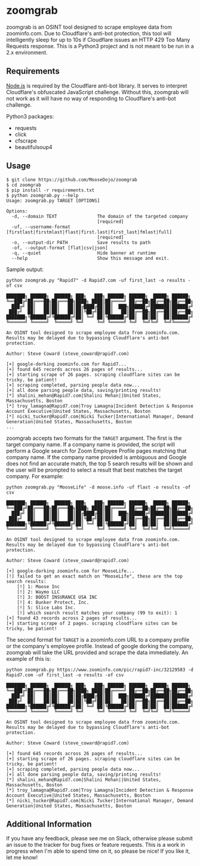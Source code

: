 # zoomgrab
zoomgrab is an OSINT tool designed to scrape employee data from zoominfo.com. Due to Cloudflare's anti-bot protection, this tool will intelligently sleep for up to 10s if Cloudflare issues an HTTP 429 Too Many Requests response. This is a Python3 project and is not meant to be run in a 2.x environment.

## Requirements
[Node.js](https://nodejs.org/) is required by the Cloudflare anti-bot library. It serves to interpret Cloudflare's obfuscated JavaScript challenge. Without this, zoomgrab will not work as it will have no way of responding to Cloudflare's anti-bot challenge.

Python3 packages:
  * requests
  * click
  * cfscrape
  * beautifulsoup4


## Usage
```
$ git clone https://github.com/MooseDojo/zoomgrab
$ cd zoomgrab
$ pip install -r requirements.txt
$ python zoomgrab.py --help
Usage: zoomgrab.py TARGET [OPTIONS]

Options:
  -d, --domain TEXT               The domain of the targeted company
                                  [required]
  -uf, --username-format [firstlast|firstmlast|flast|first.last|first_last|fmlast|full]
                                  [required]
  -o, --output-dir PATH           Save results to path
  -of, --output-format [flat|csv|json]
  -q, --quiet                     Hide banner at runtime
  --help                          Show this message and exit.
```

Sample output:
```
python zoomgrab.py "Rapid7" -d Rapid7.com -uf first_last -o results -of csv

███████╗ ██████╗  ██████╗ ███╗   ███╗ ██████╗ ██████╗  █████╗ ██████╗
╚══███╔╝██╔═══██╗██╔═══██╗████╗ ████║██╔════╝ ██╔══██╗██╔══██╗██╔══██╗
  ███╔╝ ██║   ██║██║   ██║██╔████╔██║██║  ███╗██████╔╝███████║██████╔╝
 ███╔╝  ██║   ██║██║   ██║██║╚██╔╝██║██║   ██║██╔══██╗██╔══██║██╔══██╗
███████╗╚██████╔╝╚██████╔╝██║ ╚═╝ ██║╚██████╔╝██║  ██║██║  ██║██████╔╝
╚══════╝ ╚═════╝  ╚═════╝ ╚═╝     ╚═╝ ╚═════╝ ╚═╝  ╚═╝╚═╝  ╚═╝╚═════╝

An OSINT tool designed to scrape employee data from zoominfo.com.
Results may be delayed due to bypassing Cloudflare's anti-bot protection.

Author: Steve Coward (steve_coward@rapid7.com)

[+] google-dorking zoominfo.com for Rapid7...
[+] found 645 records across 26 pages of results...
[+] starting scrape of 26 pages. scraping cloudflare sites can be tricky, be patient!
[+] scraping completed, parsing people data now...
[+] all done parsing people data, saving/printing results!
[*] shalini_mehan@Rapid7.com|Shalini Mehan||United States, Massachusetts, Boston
[*] troy_lamagna@Rapid7.com|Troy Lamagna|Incident Detection & Response Account Executive|United States, Massachusetts, Boston
[*] nicki_tucker@Rapid7.com|Nicki Tucker|International Manager, Demand Generation|United States, Massachusetts, Boston
...
```

zoomgrab accepts two formats for the `TARGET` argument. The first is the target company name. If a company name is provided, the script will perform a Google search for Zoom Employee Profile pages matching that company name. If the company name provided is ambiguous and Google does not find an accurate match, the top 5 search results will be shown and the user will be prompted to select a result that best matches the target company. For example:

```
python zoomgrab.py "MooseLife" -d moose.info -uf flast -o results -of csv

███████╗ ██████╗  ██████╗ ███╗   ███╗ ██████╗ ██████╗  █████╗ ██████╗
╚══███╔╝██╔═══██╗██╔═══██╗████╗ ████║██╔════╝ ██╔══██╗██╔══██╗██╔══██╗
  ███╔╝ ██║   ██║██║   ██║██╔████╔██║██║  ███╗██████╔╝███████║██████╔╝
 ███╔╝  ██║   ██║██║   ██║██║╚██╔╝██║██║   ██║██╔══██╗██╔══██║██╔══██╗
███████╗╚██████╔╝╚██████╔╝██║ ╚═╝ ██║╚██████╔╝██║  ██║██║  ██║██████╔╝
╚══════╝ ╚═════╝  ╚═════╝ ╚═╝     ╚═╝ ╚═════╝ ╚═╝  ╚═╝╚═╝  ╚═╝╚═════╝

An OSINT tool designed to scrape employee data from zoominfo.com.
Results may be delayed due to bypassing Cloudflare's anti-bot protection.

Author: Steve Coward (steve_coward@rapid7.com)

[+] google-dorking zoominfo.com for MooseLife...
[!] failed to get an exact match on "MooseLife", these are the top search results:
    [!] 1: Moose Inc
    [!] 2: Waymo LLC
    [!] 3: BOOST INSURANCE USA INC
    [!] 4: Bunker Protect, Inc.
    [!] 5: Slice Labs Inc.
    [!] which search result matches your company (99 to exit): 1
[+] found 43 records across 2 pages of results...
[+] starting scrape of 2 pages. scraping cloudflare sites can be tricky, be patient!
```

The second format for `TARGET` is a zoominfo.com URL to a company profile or the company's employee profile. Instead of google dorking the company, zoomgrab will take the URL provided and scrape the data immediately. An example of this is:

```
python zoomgrab.py https://www.zoominfo.com/pic/rapid7-inc/32129583 -d Rapid7.com -uf first_last -o results -of csv

███████╗ ██████╗  ██████╗ ███╗   ███╗ ██████╗ ██████╗  █████╗ ██████╗
╚══███╔╝██╔═══██╗██╔═══██╗████╗ ████║██╔════╝ ██╔══██╗██╔══██╗██╔══██╗
  ███╔╝ ██║   ██║██║   ██║██╔████╔██║██║  ███╗██████╔╝███████║██████╔╝
 ███╔╝  ██║   ██║██║   ██║██║╚██╔╝██║██║   ██║██╔══██╗██╔══██║██╔══██╗
███████╗╚██████╔╝╚██████╔╝██║ ╚═╝ ██║╚██████╔╝██║  ██║██║  ██║██████╔╝
╚══════╝ ╚═════╝  ╚═════╝ ╚═╝     ╚═╝ ╚═════╝ ╚═╝  ╚═╝╚═╝  ╚═╝╚═════╝

An OSINT tool designed to scrape employee data from zoominfo.com.
Results may be delayed due to bypassing Cloudflare's anti-bot protection.

Author: Steve Coward (steve_coward@rapid7.com)

[+] found 645 records across 26 pages of results...
[+] starting scrape of 26 pages. scraping cloudflare sites can be tricky, be patient!
[+] scraping completed, parsing people data now...
[+] all done parsing people data, saving/printing results!
[*] shalini_mehan@Rapid7.com|Shalini Mehan||United States, Massachusetts, Boston
[*] troy_lamagna@Rapid7.com|Troy Lamagna|Incident Detection & Response Account Executive|United States, Massachusetts, Boston
[*] nicki_tucker@Rapid7.com|Nicki Tucker|International Manager, Demand Generation|United States, Massachusetts, Boston
```


## Additional Information
If you have any feedback, please see me on Slack, otherwise please submit an issue to the tracker for bug fixes or feature requests. This is a work in progress when I'm able to spend time on it, so please be nice! If you like it, let me know!
